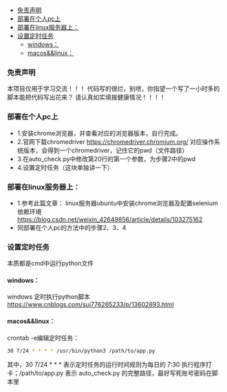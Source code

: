 

- [免责声明](#免责声明)
- [部署在个人pc上](#部署在个人pc上)
- [部署在linux服务器上：](#部署在linux服务器上)
- [设置定时任务](#设置定时任务)
  - [windows：](#windows)
  - [macos&&linux：](#macoslinux)

### 免责声明
本项目仅用于学习交流！！！
代码写的很烂，别喷，你指望一个写了一小时多的脚本能把代码写出花来？
请认真如实填报健康情况！！！！



### 部署在个人pc上

* 1.安装chrome浏览器，并查看对应的浏览器版本，自行完成。
* 2.官网下载chromedriver  https://chromedriver.chromium.org/ 对应操作系统版本，会得到一个chromedriver，记住它的pwd（文件路径）
* 3.在auto_check.py中修改第20行的第一个参数，为步骤2中的pwd
* 4.设置定时任务（这块单独讲一下）


### 部署在linux服务器上：
* 1.参考此篇文章：
linux服务器ubuntu中安装chrome浏览器及配置selenium依赖环境
https://blog.csdn.net/weixin_42649856/article/details/103275162
* 同部署在个人pc的方法中的步骤2、3、4


### 设置定时任务
本质都是cmd中运行python文件
#### windows：
windows 定时执行python脚本
https://www.cnblogs.com/sui776265233/p/13602893.html

#### macos&&linux：
crontab -e编辑定时任务：
```bash
30 7/24 * * * * /usr/bin/python3 /path/to/app.py
```

其中，30 7/24 * * * 表示定时任务的运行时间规则为每日的 7:30 执行程序打卡；/path/to/app.py 表示 auto_check.py 的完整路径，最好写死账号密码在脚本里



